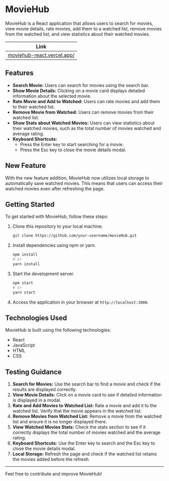# MovieHub

MovieHub is a React application that allows users to search for movies, view movie details, rate movies, add them to a watched list, remove movies from the watched list, and view statistics about their watched movies.

| Link |
|-------|
| [moviehub-react.vercel.app/](https://moviehub-react.vercel.app/) |

## Features

- **Search Movie:** Users can search for movies using the search bar.
- **Show Movie Details:** Clicking on a movie card displays detailed information about the selected movie.
- **Rate Movie and Add to Watched:** Users can rate movies and add them to their watched list.
- **Remove Movie from Watched:** Users can remove movies from their watched list.
- **Show Stats about Watched Movies:** Users can view statistics about their watched movies, such as the total number of movies watched and average rating.
- **Keyboard Shortcuts:**
  - Press the Enter key to start searching for a movie.
  - Press the Esc key to close the movie details modal.

## New Feature

With the new feature addition, MovieHub now utilizes local storage to automatically save watched movies. This means that users can access their watched movies even after refreshing the page.

## Getting Started

To get started with MovieHub, follow these steps:

1. Clone this repository to your local machine.
    ```bash
    git clone https://github.com/your-username/movieHub.git
    ```
2. Install dependencies using npm or yarn.
    ```bash
    npm install
    # or
    yarn install
    ```
3. Start the development server.
    ```bash
    npm start
    # or
    yarn start
    ```
4. Access the application in your browser at `http://localhost:3000`.

## Technologies Used

MovieHub is built using the following technologies:

- React
- JavaScript
- HTML
- CSS

## Testing Guidance

1. **Search for Movies:** Use the search bar to find a movie and check if the results are displayed correctly.
2. **View Movie Details:** Click on a movie card to see if detailed information is displayed in a modal.
3. **Rate and Add Movies to Watched List:** Rate a movie and add it to the watched list. Verify that the movie appears in the watched list.
4. **Remove Movies from Watched List:** Remove a movie from the watched list and ensure it is no longer displayed there.
5. **View Watched Movies Stats:** Check the stats section to see if it correctly displays the total number of movies watched and the average rating.
6. **Keyboard Shortcuts:** Use the Enter key to search and the Esc key to close the movie details modal.
7. **Local Storage:** Refresh the page and check if the watched list retains the movies added before the refresh.

---

Feel free to contribute and improve MovieHub!
